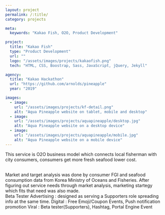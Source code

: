 ```yaml
---
layout: project
permalink: /:title/
category: projects

meta:
  keywords: "Kakao Fish, O2O, Product Development"

project:
  title: "Kakao Fish"
  type: "Product Development"
  url: ""
  logo: "/assets/images/projects/kakaofish.png"
  tech: "HTML, CSS, Boostrap, Sass, JavaScript, jQuery, Jekyll"

agency:
  title: "Kakao Hackathon"
  url: "https://github.com/arnolds/pineapple"
  year: "2019"

images:
  - image:
    url: "/assets/images/projects/kf-detail.png"
    alt: "Aqua Pineapple website on tablet, mobile and desktop"
  - image:
    url: "/assets/images/projects/aquapineapple/desktop.jpg"
    alt: "Aqua Pineapple website on a desktop device"
  - image:
    url: "/assets/images/projects/aquapineapple/mobile.jpg"
    alt: "Aqua Pineapple website on a mobile device"
---
```

<p>This service is O2O business model which connects local fisherman with city consumers, consumers get more fresh seafood lower cost. </p>
<br>Market and target analysis was done by consumer FGI and seafood consumption data from Korea Ministry of Oceans and Fisheries. 
After figuring out service needs through market analysis, marketing startegy which fits that need was also made.
<br> Beta Tester Advertising : designed as serving a Supporters role spreading info at the same time.
Digital :  Free Emoji/Coupon Events, Push notification promotion
Viral :  Beta tester(Supporters), Hashtag, Portal Engine Event 
